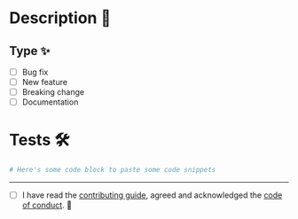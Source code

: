 # Description 📣

<!-- Please include a summary of the change and which issue is fixed. Please also include relevant motivation and context. List any dependencies that are required for this change. Here's how we expect a pull request to be : https://infisical.com/docs/contributing/getting-started/pull-requests -->

## Type ✨

- [ ] Bug fix
- [ ] New feature
- [ ] Breaking change
- [ ] Documentation

# Tests 🛠️

<!-- Please describe the tests that you ran to verify your changes. Provide instructions so we can reproduce. Please also list any relevant details for your test configuration. You may want to add screenshots when relevant and possible -->

```sh
# Here's some code block to paste some code snippets
```

---

- [ ] I have read the [contributing guide](https://infisical.com/docs/contributing/getting-started/overview), agreed and acknowledged the [code of conduct](https://infisical.com/docs/contributing/getting-started/code-of-conduct). 📝

<!-- If you have any questions regarding contribution, here's the FAQ : https://infisical.com/docs/contributing/getting-started/faq -->